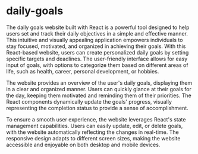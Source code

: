 # daily-goals
The daily goals website built with React is a powerful tool designed to help users set and track their daily objectives in a simple and effective manner. This intuitive and visually appealing application empowers individuals to stay focused, motivated, and organized in achieving their goals.
With this React-based website, users can create personalized daily goals by setting specific targets and deadlines. The user-friendly interface allows for easy input of goals, with options to categorize them based on different areas of life, such as health, career, personal development, or hobbies.

The website provides an overview of the user's daily goals, displaying them in a clear and organized manner. Users can quickly glance at their goals for the day, keeping them motivated and reminding them of their priorities. The React components dynamically update the goals' progress, visually representing the completion status to provide a sense of accomplishment.

To ensure a smooth user experience, the website leverages React's state management capabilities. Users can easily update, edit, or delete goals, with the website automatically reflecting the changes in real-time. The responsive design adapts to different screen sizes, making the website accessible and enjoyable on both desktop and mobile devices.
